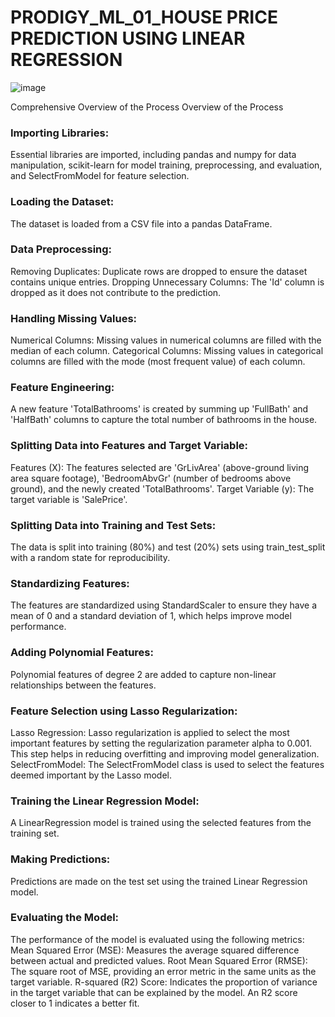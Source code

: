 # PRODIGY_ML_01_HOUSE PRICE PREDICTION USING LINEAR REGRESSION

![image](https://github.com/lekshmiij/PRODIGY_ML_01/assets/141242851/a124ca85-a004-4d2b-b7af-ee17c39626e8)


Comprehensive Overview of the Process
Overview of the Process
### Importing Libraries:
Essential libraries are imported, including pandas and numpy for data manipulation, scikit-learn for model training, preprocessing, and evaluation, and SelectFromModel for feature selection.
### Loading the Dataset:
The dataset is loaded from a CSV file into a pandas DataFrame.
### Data Preprocessing:
Removing Duplicates: Duplicate rows are dropped to ensure the dataset contains unique entries.
Dropping Unnecessary Columns: The 'Id' column is dropped as it does not contribute to the prediction.
### Handling Missing Values:
Numerical Columns: Missing values in numerical columns are filled with the median of each column.
Categorical Columns: Missing values in categorical columns are filled with the mode (most frequent value) of each column.
### Feature Engineering:
A new feature 'TotalBathrooms' is created by summing up 'FullBath' and 'HalfBath' columns to capture the total number of bathrooms in the house.
### Splitting Data into Features and Target Variable:
Features (X): The features selected are 'GrLivArea' (above-ground living area square footage), 'BedroomAbvGr' (number of bedrooms above ground), and the newly created 'TotalBathrooms'.
Target Variable (y): The target variable is 'SalePrice'.
### Splitting Data into Training and Test Sets:
The data is split into training (80%) and test (20%) sets using train_test_split with a random state for reproducibility.
### Standardizing Features:
The features are standardized using StandardScaler to ensure they have a mean of 0 and a standard deviation of 1, which helps improve model performance.
### Adding Polynomial Features:
Polynomial features of degree 2 are added to capture non-linear relationships between the features.
### Feature Selection using Lasso Regularization:
Lasso Regression: Lasso regularization is applied to select the most important features by setting the regularization parameter alpha to 0.001. This step helps in reducing overfitting and improving model generalization.
SelectFromModel: The SelectFromModel class is used to select the features deemed important by the Lasso model.
### Training the Linear Regression Model:
A LinearRegression model is trained using the selected features from the training set.
### Making Predictions:
Predictions are made on the test set using the trained Linear Regression model.
### Evaluating the Model:
The performance of the model is evaluated using the following metrics:
Mean Squared Error (MSE): Measures the average squared difference between actual and predicted values.
Root Mean Squared Error (RMSE): The square root of MSE, providing an error metric in the same units as the target variable.
R-squared (R2) Score: Indicates the proportion of variance in the target variable that can be explained by the model. An R2 score closer to 1 indicates a better fit.
